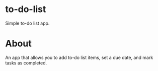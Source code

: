 to-do-list
==========
Simple to-do list app.

About
==========
An app that allows you to add to-do list items, set a due date, and mark tasks as completed.
